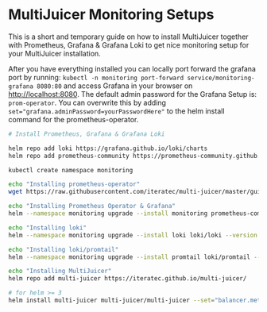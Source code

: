 # MultiJuicer Monitoring Setups

This is a short and temporary guide on how to install MultiJuicer together with Prometheus, Grafana & Grafana Loki to get nice monitoring setup for your MultiJuicer installation.

After you have everything installed you can locally port forward the grafana port by running: `kubectl -n monitoring port-forward service/monitoring-grafana 8080:80` and access Grafana in your browser on [http://localhost:8080](http://localhost:8080). The default admin password for the Grafana Setup is: `prom-operator`. You can overwrite this by adding `set="grafana.adminPassword=yourPasswordHere"` to the helm install command for the prometheus-operator.

```sh
# Install Prometheus, Grafana & Grafana Loki

helm repo add loki https://grafana.github.io/loki/charts
helm repo add prometheus-community https://prometheus-community.github.io/helm-charts

kubectl create namespace monitoring

echo "Installing prometheus-operator"
wget https://raw.githubusercontent.com/iteratec/multi-juicer/master/guides/monitoring-setup/prometheus-operator-config.yaml

echo "Installing Prometheus Operator & Grafana"
helm --namespace monitoring upgrade --install monitoring prometheus-community/kube-prometheus-stack --version 9.4.4 --values prometheus-operator-config.yaml

echo "Installing loki"
helm --namespace monitoring upgrade --install loki loki/loki --version 0.31.1 --set="serviceMonitor.enabled=true"

echo "Installing loki/promtail"
helm --namespace monitoring upgrade --install promtail loki/promtail --version 0.24.0 --set "loki.serviceName=loki" --set="serviceMonitor.enabled=true"

echo "Installing MultiJuicer"
helm repo add multi-juicer https://iteratec.github.io/multi-juicer/

# for helm >= 3
helm install multi-juicer multi-juicer/multi-juicer --set="balancer.metrics.enabled=true" --set="balancer.metrics.dashboards.enabled=true" --set="balancer.metrics.serviceMonitor.enabled=true"
```
